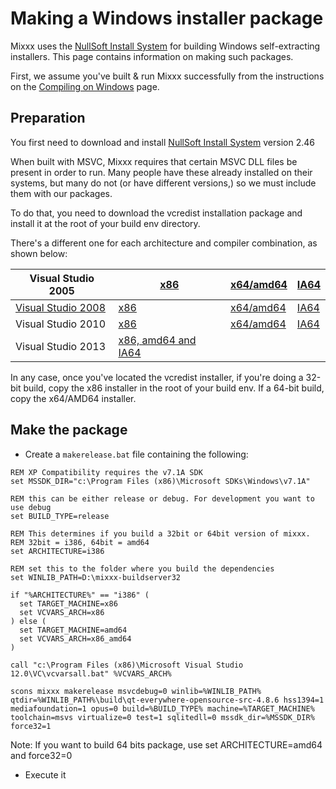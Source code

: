 # Making a Windows installer package

Mixxx uses the [NullSoft Install System](http://nsis.sourceforge.net/)
for building Windows self-extracting installers. This page contains
information on making such packages.

First, we assume you've built & run Mixxx successfully from the
instructions on the [Compiling on Windows](Compiling%20on%20Windows)
page.

## Preparation

You first need to download and install [NullSoft Install
System](http://nsis.sourceforge.net/Download) version 2.46

When built with MSVC, Mixxx requires that certain MSVC DLL files be
present in order to run. Many people have these already installed on
their systems, but many do not (or have different versions,) so we must
include them with our packages.

To do that, you need to download the vcredist installation package and
install it at the root of your build env directory.

There's a different one for each architecture and compiler combination,
as shown below:

| Visual Studio 2005                                                                                                                 | [x86](http://www.microsoft.com/downloads/details.aspx?displaylang=en&FamilyID=200b2fd9-ae1a-4a14-984d-389c36f85647) | [x64/amd64](http://www.microsoft.com/downloads/details.aspx?displaylang=en&FamilyID=eb4ebe2d-33c0-4a47-9dd4-b9a6d7bd44da) | [IA64](http://www.microsoft.com/downloads/details.aspx?displaylang=en&FamilyID=747aad7c-5d6b-4432-8186-85df93dd51a9) |
| ---------------------------------------------------------------------------------------------------------------------------------- | ------------------------------------------------------------------------------------------------------------------- | ------------------------------------------------------------------------------------------------------------------------- | -------------------------------------------------------------------------------------------------------------------- |
| [Visual Studio 2008](http://www.microsoft.com/downloads/details.aspx?displaylang=en&FamilyID=f3fbb04e-92c2-4701-b4ba-92e26e408569) | [x86](http://www.microsoft.com/downloads/details.aspx?displaylang=en&FamilyID=a5c84275-3b97-4ab7-a40d-3802b2af5fc2) | [x64/amd64](http://www.microsoft.com/downloads/details.aspx?displaylang=en&FamilyID=ba9257ca-337f-4b40-8c14-157cfdffee4e) | [IA64](http://www.microsoft.com/downloads/details.aspx?displaylang=en&FamilyID=dcc211e6-ab82-41d6-8dec-c79937393fe8) |
| Visual Studio 2010                                                                                                                 | [x86](http://www.microsoft.com/download/en/details.aspx?id=8328)                                                    | [x64/amd64](http://www.microsoft.com/download/en/details.aspx?id=13523)                                                   | [IA64](http://www.microsoft.com/download/en/details.aspx?id=21051)                                                   |
| Visual Studio 2013                                                                                                                 | [x86, amd64 and IA64](https://www.microsoft.com/en-gb/download/details.aspx?id=40784)                               |                                                                                                                           |                                                                                                                      |

In any case, once you've located the vcredist installer, if you're doing
a 32-bit build, copy the x86 installer in the root of your build env. If
a 64-bit build, copy the x64/AMD64 installer.

## Make the package

  - Create a `makerelease.bat` file containing the following:

<!-- end list -->

    REM XP Compatibility requires the v7.1A SDK
    set MSSDK_DIR="c:\Program Files (x86)\Microsoft SDKs\Windows\v7.1A"
    
    REM this can be either release or debug. For development you want to use debug
    set BUILD_TYPE=release
    
    REM This determines if you build a 32bit or 64bit version of mixxx. 
    REM 32bit = i386, 64bit = amd64
    set ARCHITECTURE=i386
    
    REM set this to the folder where you build the dependencies
    set WINLIB_PATH=D:\mixxx-buildserver32
    
    if "%ARCHITECTURE%" == "i386" (
      set TARGET_MACHINE=x86
      set VCVARS_ARCH=x86
    ) else ( 
      set TARGET_MACHINE=amd64
      set VCVARS_ARCH=x86_amd64
    )
    
    call "c:\Program Files (x86)\Microsoft Visual Studio 12.0\VC\vcvarsall.bat" %VCVARS_ARCH%
    
    scons mixxx makerelease msvcdebug=0 winlib=%WINLIB_PATH% qtdir=%WINLIB_PATH%\build\qt-everywhere-opensource-src-4.8.6 hss1394=1 mediafoundation=1 opus=0 build=%BUILD_TYPE% machine=%TARGET_MACHINE% toolchain=msvs virtualize=0 test=1 sqlitedll=0 mssdk_dir=%MSSDK_DIR% force32=1

Note: If you want to build 64 bits package, use set ARCHITECTURE=amd64
and force32=0

  - Execute it
